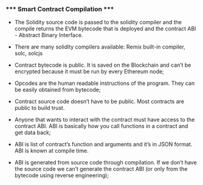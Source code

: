 ###     *** Smart Contract Compilation ***

- The Solidity source code is passed to the solidity compiler and the compile returns the EVM bytecode that is deployed and the contract ABI - Abstract Binary Interface.

- There are many solidity compilers available: Remix built-in compiler, solc, solcjs

- Contract bytecode is public. It is saved on the Blockchain and can’t be encrypted because it must be run by every Ethereum node;

- Opcodes are the human readable instructions of the program. They can be easily obtained from bytecode;

- Contract source code doesn’t have to be public. Most contracts are public to build trust.

- Anyone that wants to interact with the contract must have access to the contract ABI. ABI is basically how you call functions in a contract and get data back;

- ABI is list of contract’s function and arguments and it’s in JSON format. ABI is known at compile time.

- ABI is generated from source code through compilation. If we don’t have the source code we can’t generate the contract ABI (or only from the bytecode using reverse engineering);